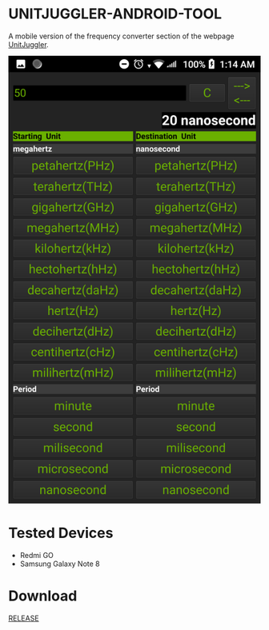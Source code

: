 # UNITJUGGLER-ANDROID-TOOL

A mobile version of the frequency converter section of the webpage [UnitJuggler](https://www.unitjuggler.com/convert-frequency-from-Hz-to-cHz.html).  
  
![alt text](https://github.com/hakan-demirli/UNITJUGGLER-ANDROID-TOOL/blob/main/Screenshot%5B1%5D.png?raw=true)

# Tested Devices  
 * Redmi GO  
 * Samsung Galaxy Note 8  
# Download
[RELEASE](https://github.com/hakan-demirli/UNITJUGGLER-ANDROID-TOOL/releases/tag/v1.0)
